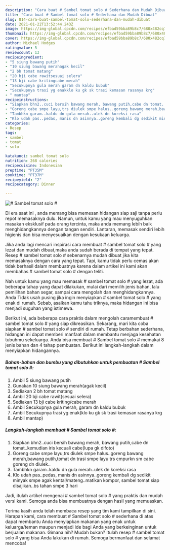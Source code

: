 ```yaml
---
description: "Cara buat # Sambel tomat solo # Sederhana dan Mudah Dibuat"
title: "Cara buat # Sambel tomat solo # Sederhana dan Mudah Dibuat"
slug: 814-cara-buat-sambel-tomat-solo-sederhana-dan-mudah-dibuat
date: 2021-01-22T13:52:44.243Z
image: https://img-global.cpcdn.com/recipes/efbad59bba89b8c7/680x482cq70/sambel-tomat-solo-foto-resep-utama.jpg
thumbnail: https://img-global.cpcdn.com/recipes/efbad59bba89b8c7/680x482cq70/sambel-tomat-solo-foto-resep-utama.jpg
cover: https://img-global.cpcdn.com/recipes/efbad59bba89b8c7/680x482cq70/sambel-tomat-solo-foto-resep-utama.jpg
author: Michael Hodges
ratingvalue: 5
reviewcount: 13
recipeingredient:
- "5 siung bawang putih"
- "10 siung bawang merahagak kecil"
- "2 bh tomat matang"
- "20 bji cabe rawitsesuai selera"
- "13 bji cabe kritingcabe merah"
- "Secukupnya gula merah garam dn kaldu bubuk"
- "Secukupnya trasi yg enakklo ku gk sk trasi kemasan rasanya krg"
- " mantap"
recipeinstructions:
- "Siapkan bhn2..cuci bersih bawang merah, bawang putih,cabe dn tomat..kemudian iris kecuali cabe(lupa gk difoto)"
- "Goreng cabe smpe layu,trs diulek smpe halus..goreng bawang merah,bawang putih,tomat dn trasi smpe layu trs cmpurkn sm cabe goreng dn diulek.."
- "Tambhkn garam..kaldu dn gula merah..ulek dn koreksi rasa"
- "Klo udah pas..pedas, manis dn asinnya..goreng kembali dg sedikit minyak smpe agak kental/mateng..matikan kompor, sambel tomat siap disajikan..bs tahan smpe 3 hari"
categories:
- Resep
tags:
- sambel
- tomat
- solo

katakunci: sambel tomat solo 
nutrition: 268 calories
recipecuisine: Indonesian
preptime: "PT35M"
cooktime: "PT37M"
recipeyield: "2"
recipecategory: Dinner

---
```



![# Sambel tomat solo #](https://img-global.cpcdn.com/recipes/efbad59bba89b8c7/680x482cq70/sambel-tomat-solo-foto-resep-utama.jpg)

Di era  saat ini , anda memang bisa memesan hidangan siap saji tanpa perlu repot memasaknya dulu. Namun, untuk kamu yang mau menyuguhkan masakan eksklusif pada orang tercinta, maka anda memang lebih baik menghidangkannya dengan tangan sendiri. Lantaran, memasak sendiri lebih higienis dan bisa menyesuaikan dengan kesukaan keluarga.

Jika anda lagi mencari inspirasi cara membuat # sambel tomat solo # yang lezat dan mudah dibuat,maka anda sudah berada di tempat yang tepat. Resep # sambel tomat solo #  sebenarnya mudah dibuat jika kita memasaknya dengan cara yang tepat. Tapi, kamu tidak perlu cemas akan tidak berhasil dalam membuatnya 
karena dalam artikel ini kami akan membahas # sambel tomat solo # dengan teliti.  



Nah untuk kamu yang mau memasak # sambel tomat solo # yang lezat, ada beberapa tahap yang dapat dilakukan, mulai dari memilih jenis bahan, lalu pemilihan bahan segar, sampai cara mengolah dan menghidangkannya. Anda Tidak usah pusing jika ingin menyiapkan # sambel tomat solo # yang enak di rumah. Sebab, asalkan kamu  tahu triknya, maka hidangan ini bisa menjadi suguhan yang istimewa.

Berikut ini, ada beberapa cara praktis  dalam mengolah caramembuat # sambel tomat solo # yang siap dikreasikan. Sekarang, mari kita coba siapkan # sambel tomat solo # sendiri di rumah. Tetap berbahan sederhana, hidangan ini dapat memberi manfaat dalam membantu menjaga kesehatan tubuhmu sekeluarga. Anda bisa membuat # Sambel tomat solo # memakai 8 jenis bahan dan 4 tahap pembuatan. Berikut ini langkah-langkah dalam menyiapkan hidangannya.

<!--inarticleads1-->

##### Bahan-bahan dan bumbu yang dibutuhkan untuk pembuatan # Sambel tomat solo #:

1. Ambil 5 siung bawang putih
1. Gunakan 10 siung bawang merah(agak kecil)
1. Sediakan 2 bh tomat matang
1. Ambil 20 bji cabe rawit(sesuai selera)
1. Sediakan 13 bji cabe kriting/cabe merah
1. Ambil Secukupnya gula merah, garam dn kaldu bubuk
1. Ambil Secukupnya trasi yg enak(klo ku gk sk trasi kemasan rasanya krg
1. Ambil  mantap)




<!--inarticleads2-->

##### Langkah-langkah membuat # Sambel tomat solo #:

1. Siapkan bhn2..cuci bersih bawang merah, bawang putih,cabe dn tomat..kemudian iris kecuali cabe(lupa gk difoto)
1. Goreng cabe smpe layu,trs diulek smpe halus..goreng bawang merah,bawang putih,tomat dn trasi smpe layu trs cmpurkn sm cabe goreng dn diulek..
1. Tambhkn garam..kaldu dn gula merah..ulek dn koreksi rasa
1. Klo udah pas..pedas, manis dn asinnya..goreng kembali dg sedikit minyak smpe agak kental/mateng..matikan kompor, sambel tomat siap disajikan..bs tahan smpe 3 hari




Jadi, itulah artikel mengenai  # sambel tomat solo #  yang praktis dan mudah versi kami. Semoga anda bisa membuatnya dengan hasil yang memuaskan. 

Terima kasih anda telah membaca resep yang tim kami tampilkan di sini. Harapan kami, cara membuat  # Sambel tomat solo # sederhana di atas dapat membantu Anda menyiapkan makanan yang enak untuk keluarga/teman maupun menjadi ide bagi Anda yang berkeinginan untuk berjualan makanan. Gimana nih? Mudah bukan? Itulah resep # sambel tomat solo # yang bisa Anda lakukan di rumah. Semoga bermanfaat dan selamat mencoba!

